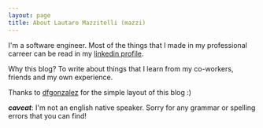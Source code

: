 ```yaml
---
layout: page
title: About Lautaro Mazzitelli (mazzi)
---
```


I'm a software engineer. Most of the things that I made in my professional carreer can be read in my
[linkedin profile](http://www.linkedin.com/in/lmazzitelli).

Why this blog? To write about things that I learn from my co-workers, friends and my own experience.

Thanks to [dfgonzalez](http://www.dfgonzalez.com.ar) for the simple layout of this blog :)

***caveat***: I'm not an english native speaker. Sorry for any grammar or spelling errors that you can find!
